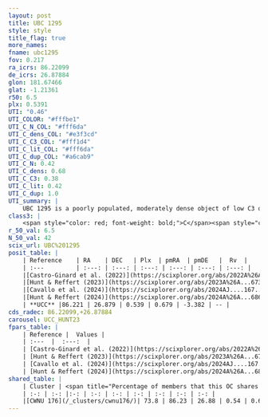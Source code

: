 ```yaml
---
layout: post
title: UBC 1295
style: style
title_flag: true
more_names: 
fname: ubc1295
fov: 0.217
ra_icrs: 86.22099
de_icrs: 26.87884
glon: 181.67466
glat: -1.21361
r50: 6.5
plx: 0.5391
UTI: "0.46"
UTI_COLOR: "#fffbe1"
UTI_C_N_COL: "#fff6da"
UTI_C_dens_COL: "#e3f3cd"
UTI_C_C3_COL: "#fff1d4"
UTI_C_lit_COL: "#fff6da"
UTI_C_dup_COL: "#a6cab9"
UTI_C_N: 0.42
UTI_C_dens: 0.68
UTI_C_C3: 0.38
UTI_C_lit: 0.42
UTI_C_dup: 1.0
UTI_summary: |
    UBC 1295 is a poorly populated, moderately dense object of low C3 quality. It was recently reported in the literature. This object shares a significant percentage of members with a later reported entry.
class3: |
    <span style="color: red; font-weight: bold;">C</span><span style="color: #FFC300; font-weight: bold;">B</span>
r_50_val: 6.5
N_50_val: 42
scix_url: UBC%201295
posit_table: |
    | Reference    | RA    | DEC   | Plx  | pmRA  | pmDE   |  Rv  |
    | :---         | :---: | :---: | :---: | :---: | :---: | :---: |
    |[Castro-Ginard et al. (2022)](https://scixplorer.org/abs/2022A%26A...661A.118C) | 86.22 | 26.88 | 0.54 | 0.69 | -3.38 | -- |
    |[Hunt & Reffert (2023)](https://scixplorer.org/abs/2023A%26A...673A.114H) | 86.217 | 26.896 | 0.535 | 0.705 | -3.385 | -8.512 |
    |[Cavallo et al. (2024)](https://scixplorer.org/abs/2024AJ....167...12C) | 86.21 | 26.91 | 0.544 | -- | -- | -- |
    |[Hunt & Reffert (2024)](https://scixplorer.org/abs/2024A%26A...686A..42H) | 86.217 | 26.896 | 0.535 | 0.705 | -3.385 | -8.512 |
    | **UCC** |86.221 | 26.879 | 0.539 | 0.679 | -3.382 | -- | 
cds_radec: 86.22099,+26.87884
carousel: UCC_HUNT23
fpars_table: |
    | Reference |  Values |
    | :---  |  :---:  |
    | [Castro-Ginard et al. (2022)](https://scixplorer.org/abs/2022A%26A...661A.118C) | `AV=1.708, Dist=2093, logAge=8.175` |
    | [Hunt & Reffert (2023)](https://scixplorer.org/abs/2023A%26A...673A.114H) | `AV50=1.852, diffAV50=1.464, MOD50=11.134, logAge50=8.089` |
    | [Cavallo et al. (2024)](https://scixplorer.org/abs/2024AJ....167...12C) | `AV50=2.02, dMod50=11.25, logAge50=8.34, [Fe/H]50=0.3` |
    | [Hunt & Reffert (2024)](https://scixplorer.org/abs/2024A%26A...686A..42H) | `MassJ=301.764` |
shared_table: |
    | Cluster | <span title="Percentage of members that this OC shares with the ones listed">%</span>   | RA   | DEC   | Plx   | pmRA  | pmDE  | Rv | UTI |
    | :-: | :-: |:-: | :-: | :-: | :-: | :-: | :-: | :-: |
    |[CWNU 176](/_clusters/cwnu176/)| 73.8 | 86.23 | 26.88 | 0.54 | 0.68 | -3.39 | -- |0.01 |
---
```

